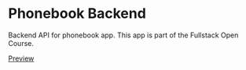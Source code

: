 
# Phonebook Backend

Backend API for phonebook app. This app is part of the Fullstack Open Course.

[Preview](https://rough-wood-9524.fly.dev/api/persons)

